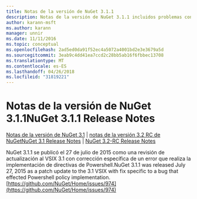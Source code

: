 ```yaml
---
title: Notas de la versión de NuGet 3.1.1
description: Notas de la versión de NuGet 3.1.1 incluidos problemas conocidos, correcciones de errores, las funciones agregadas y dcr.
author: karann-msft
ms.author: karann
manager: unnir
ms.date: 11/11/2016
ms.topic: conceptual
ms.openlocfilehash: 2ad5ed0da91f52ec4a5072a4001bd2e3e3679a5d
ms.sourcegitcommit: 3eab9c4dd41ea7ccd2c28bb5ab16f6fbbec13708
ms.translationtype: MT
ms.contentlocale: es-ES
ms.lasthandoff: 04/26/2018
ms.locfileid: "31819221"
---
```

# <a name="nuget-311-release-notes"></a><span data-ttu-id="0650d-103">Notas de la versión de NuGet 3.1.1</span><span class="sxs-lookup"><span data-stu-id="0650d-103">NuGet 3.1.1 Release Notes</span></span>

<span data-ttu-id="0650d-104">[Notas de la versión de NuGet 3.1](../release-notes/nuget-3.1.md) | [notas de la versión 3.2 RC de NuGet](../release-notes/nuget-3.2-RC.md)</span><span class="sxs-lookup"><span data-stu-id="0650d-104">[NuGet 3.1 Release Notes](../release-notes/nuget-3.1.md) | [NuGet 3.2-RC Release Notes](../release-notes/nuget-3.2-RC.md)</span></span>

<span data-ttu-id="0650d-105">NuGet 3.1.1 se publicó el 27 de julio de 2015 como una revisión de actualización al VSIX 3.1 con corrección específica de un error que realiza la implementación de directivas de Powershell.</span><span class="sxs-lookup"><span data-stu-id="0650d-105">NuGet 3.1.1 was released July 27, 2015 as a patch update to the 3.1 VSIX with fix specific to a bug that effected Powershell policy implementation.</span></span>
[https://github.com/NuGet/Home/issues/974](https://github.com/NuGet/Home/issues/974)